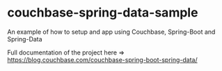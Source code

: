 # couchbase-spring-data-sample
An example of how to setup and app using Couchbase, Spring-Boot and Spring-Data

Full documentation of the project here => https://blog.couchbase.com/couchbase-spring-boot-spring-data/
